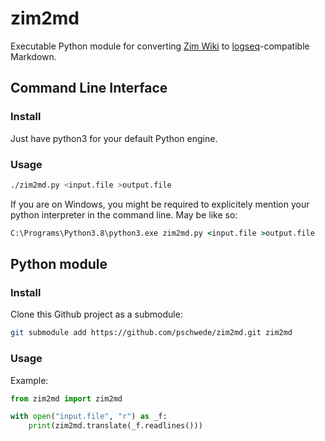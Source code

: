# zim2md

Executable Python module for converting [Zim Wiki](https://zim-wiki.org) to [logseq](https://github.com/logseq/logseq)-compatible Markdown.

## Command Line Interface

### Install

Just have python3 for your default Python engine.

### Usage

```bash
./zim2md.py <input.file >output.file
```

If you are on Windows, you might be required to explicitely mention your python interpreter in the command line. May be like so:
```cmd
C:\Programs\Python3.8\python3.exe zim2md.py <input.file >output.file
```

## Python module

### Install

Clone this Github project as a submodule:
```bash
git submodule add https://github.com/pschwede/zim2md.git zim2md
```

### Usage

Example:

```python
from zim2md import zim2md

with open("input.file", "r") as _f:
	print(zim2md.translate(_f.readlines()))
```
